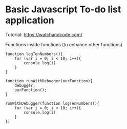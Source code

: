 # Basic Javascript To-do list application

Tutorial: https://watchandcode.com/

Functions inside functions (to enhance other functions)

```
function logTenNumbers(){
    for (var i = 0; i < 10; i++){
        console.log(i)
    }
}

function runWithDebugger(ourFunction){
    debugger;
    ourFunction();
}

runWithDebugger(function logTenNumbers(){
    for (var i = 0; i < 10; i++){
        console.log(i)
    }
})
```
